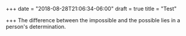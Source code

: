 +++
date = "2018-08-28T21:06:34-06:00"
draft = true
title = "Test"

+++
The difference between the impossible and the possible lies in a person's determination.